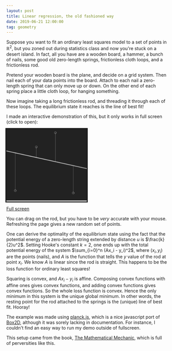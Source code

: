 ```yaml
---
layout: post
title: Linear regression, the old fashioned way
date: 2019-06-21 12:00:00
tag: geometry
---
```


Suppose you want to fit an ordinary least squares model to a set of points in $\mathbb{R}^2$, but you zoned out during statistics class and now you're stuck on a desert island. In fact, all you have are a wooden board, a hammer, a bunch of nails, some good old zero-length springs, frictionless cloth loops, and a frictionless rod.

Pretend your wooden board is the plane, and decide on a grid system. Then nail each of your data points into the board. Attach to each nail a zero-length spring that can only move up or down. On the other end of each spring place a little cloth loop, for hanging something.

Now imagine taking a long frictionless rod, and threading it through each of these loops. The equilibrium state it reaches is the line of best fit!

I made an interactive demonstration of this, but it only works in full screen (click to open):

<a href="/html/fullscreen/springs" style="outline:solid"><img src="/images/thumbnails/springs.png?raw=true" width="50%" alt="Screenshot of fullscreen springs app"/></a>

[Full screen](/html/fullscreen/springs)

You can drag on the rod, but you have to be _very_ accurate with your mouse. Refreshing the page gives a new random set of points.

One can derive the optimality of the equilibrium state using the fact that the potential energy of a zero-length string extended by distance $u$ is $\frac{k}{2}u^2$. Setting Hooke's constant $k=2$, one ends up with the total potential energy of the system $\sum_{i=0}^n (Ax_i - y_i)^2$, where $(x_i, y_i)$ are the points (nails), and $A$ is the function that tells the $y$ value of the rod at point $x_i$. We know $A$ is linear since the rod is straight. This happens to be the loss function for ordinary least squares!

Squaring is convex, and $Ax_i -y_i$ is affine. Composing convex functions with affine ones gives convex functions, and adding convex functions gives convex functions. So the whole loss function is convex. Hence the only minimum in this system is the unique global minimum. In other words, the resting point for the rod attached to the springs is the (unique) line of best fit. Hooray!

The example was made using [planck.js](https://github.com/shakiba/planck.js), which is a nice javascript port of [Box2D](https://box2d.org), although it was sorely lacking in documentation. For instance, I couldn't find an easy way to run my demo outside of fullscreen.

This setup came from the book, [The Mathematical Mechanic](https://press.princeton.edu/titles/8861.html), which is full of perversities like this.
